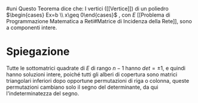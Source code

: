 #uni 
Questo Teorema dice che:
I vertici ([[Vertice]]) di un poliedro $\begin{cases} Ex=b \\ x\geq 0\end{cases}$ , con $E$ [[Problema di Programmazione Matematica a Reti#Matrice di Incidenza della Rete]], sono a componenti intere.
# Spiegazione
Tutte le sottomatrici quadrate di $E$ di rango $n-1$ hanno $det=\pm 1$, e quindi hanno soluzioni intere, poiché  tutti gli alberi di copertura sono matrici triangolari inferiori dopo opportune permutazioni di riga o colonna, queste permutazioni cambiano solo il segno del determinante, da qui l'indeterminatezza del segno.